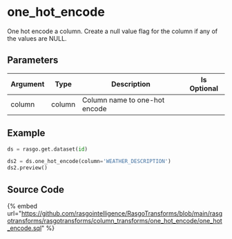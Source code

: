 

# one_hot_encode

One hot encode a column. Create a null value flag for the column if any of the values are NULL.

## Parameters

| Argument |  Type  |          Description          | Is Optional |
| -------- | ------ | ----------------------------- | ----------- |
| column   | column | Column name to one-hot encode |             |


## Example

```python
ds = rasgo.get.dataset(id)

ds2 = ds.one_hot_encode(column='WEATHER_DESCRIPTION')
ds2.preview()

```

## Source Code

{% embed url="https://github.com/rasgointelligence/RasgoTransforms/blob/main/rasgotransforms/rasgotransforms/column_transforms/one_hot_encode/one_hot_encode.sql" %}

